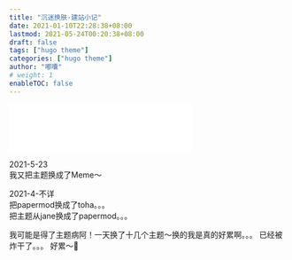 ```yaml
---
title: "沉迷换肤-建站小记"
date: 2021-01-10T22:28:38+08:00
lastmod: 2021-05-24T00:20:38+08:00
draft: false
tags: ["hugo theme"]
categories: ["hugo theme"]
author: "嘟囔"
# weight: 1
enableTOC: false
---
```

<iframe frameborder="no" border="0" marginwidth="0" marginheight="0" width=330 height=86 src="//music.163.com/outchain/player?type=2&id=1475596788&auto=1&height=66"></iframe>

2021-5-23  
我又把主题换成了Meme～ 

2021-4-不详  
把papermod换成了toha。。。  
把主题从jane换成了papermod。。。

我可能是得了主题病阿！一天换了十几个主题～换的我是真的好累啊。。。
已经被炸干了。。。
好累～🐶
